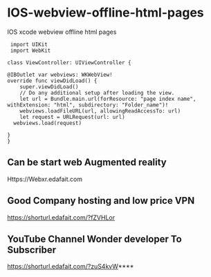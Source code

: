 # IOS-webview-offline-html-pages
IOS xcode webview offline html pages 

     import UIKit
     import WebKit

    class ViewController: UIViewController {

    @IBOutlet var webviews: WKWebView!
    override func viewDidLoad() {
        super.viewDidLoad()
        // Do any additional setup after loading the view.
        let url = Bundle.main.url(forResource: "page index name", withExtension: "html", subdirectory: "Folder_name")!
        webviews.loadFileURL(url, allowingReadAccessTo: url)
        let request = URLRequest(url: url)
      webviews.load(request)
        
    }
    }


## Can be start web Augmented reality
Https://Webxr.edafait.com

## Good Company hosting and low price VPN 
https://shorturl.edafait.com/?fZVHLor 

## YouTube Channel Wonder developer To Subscriber 
https://shorturl.edafait.com/?zuS4kvW****
